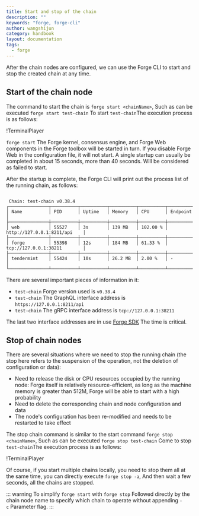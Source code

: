 ```yaml
---
title: Start and stop of the chain
description: ""
keywords: "forge, forge-cli"
author: wangshijun
category: handbook
layout: documentation
tags:
  - forge
---
```


After the chain nodes are configured, we can use the Forge CLI to start and stop the created chain at any time.

## Start of the chain node

The command to start the chain is `forge start <chainName>`, Such as can be executed `forge start test-chain` To start `test-chain`The execution process is as follows:

!TerminalPlayer[](./images/6-start-chain.yml)

`forge start` The Forge kernel, consensus engine, and Forge Web components in the Forge toolbox will be started in turn. If you disable Forge Web in the configuration file, it will not start. A single startup can usually be completed in about 15 seconds, more than 40 seconds. Will be considered as failed to start.

After the startup is complete, the Forge CLI will print out the process list of the running chain, as follows:

```shell

 Chain: test-chain v0.38.4
┌───────────────┬──────────┬──────────┬──────────┬──────────┬──────────────────────────────┐
│ Name          │ PID      │ Uptime   │ Memory   │ CPU      │ Endpoint                     │
├───────────────┼──────────┼──────────┼──────────┼──────────┼──────────────────────────────┤
│ web           │ 55527    │ 3s       │ 139 MB   │ 102.00 % │ http://127.0.0.1:8211/api    │
├───────────────┼──────────┼──────────┼──────────┼──────────┼──────────────────────────────┤
│ forge         │ 55398    │ 12s      │ 184 MB   │ 61.33 %  │ tcp://127.0.0.1:38211        │
├───────────────┼──────────┼──────────┼──────────┼──────────┼──────────────────────────────┤
│ tendermint    │ 55424    │ 10s      │ 26.2 MB  │ 2.00 %   │ -                            │
└───────────────┴──────────┴──────────┴──────────┴──────────┴──────────────────────────────┘
```

There are several important pieces of information in it:

- `test-chain` Forge version used is `v0.38.4`
- `test-chain` The GraphQL interface address is `https://127.0.0.1:8211/api`
- `test-chain` The gRPC interface address is `tcp://127.0.0.1:38211`

The last two interface addresses are in use [Forge SDK]() The time is critical.

## Stop of chain nodes

There are several situations where we need to stop the running chain (the stop here refers to the suspension of the operation, not the deletion of configuration or data):

- Need to release the disk or CPU resources occupied by the running node: Forge itself is relatively resource-efficient, as long as the machine memory is greater than 512M, Forge will be able to start with a high probability
- Need to delete the corresponding chain and node configuration and data
- The node's configuration has been re-modified and needs to be restarted to take effect

The stop chain command is similar to the start command `forge stop <chainName>`, Such as can be executed `forge stop test-chain` Come to stop `test-chain`The execution process is as follows:

!TerminalPlayer[](./images/7-stop-chain.yml)

Of course, if you start multiple chains locally, you need to stop them all at the same time, you can directly execute `forge stop -a`, And then wait a few seconds, all the chains are stopped.

::: warning
To simplify `forge start` with `forge stop` Followed directly by the chain node name to specify which chain to operate without appending `-c` Parameter flag.
:::
